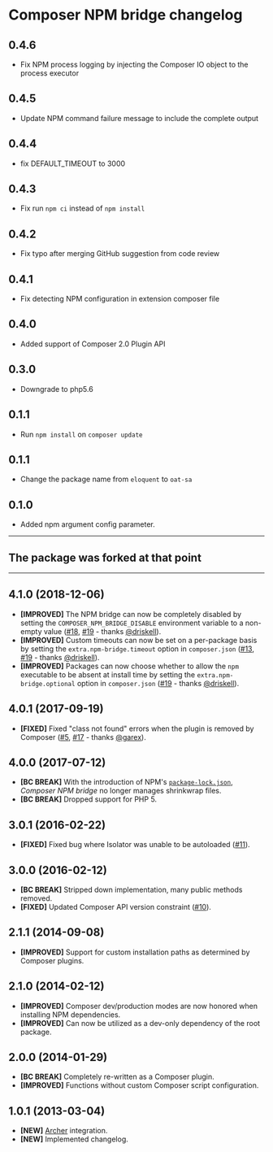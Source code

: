 # Composer NPM bridge changelog

##  0.4.6

- Fix NPM process logging by injecting the Composer IO object to the process executor

##  0.4.5

- Update NPM command failure message to include the complete output

##  0.4.4

- fix DEFAULT_TIMEOUT to 3000

##  0.4.3

- Fix run `npm ci` instead of `npm install`

##  0.4.2

- Fix typo after merging GitHub suggestion from code review

##  0.4.1

- Fix detecting NPM configuration in extension composer file

##  0.4.0

- Added support of Composer 2.0 Plugin API

##  0.3.0

- Downgrade to php5.6

##  0.1.1

- Run `npm install` on `composer update`

##  0.1.1

- Change the package name from `eloquent` to `oat-sa`

##  0.1.0

- Added npm argument config parameter.

---

## **The package was forked at that point**

---

## 4.1.0 (2018-12-06)

- **[IMPROVED]** The NPM bridge can now be completely disabled by setting the
  `COMPOSER_NPM_BRIDGE_DISABLE` environment variable to a non-empty value
  ([#18], [#19] - thanks [@driskell]).
- **[IMPROVED]** Custom timeouts can now be set on a per-package basis by
  setting the `extra.npm-bridge.timeout` option in `composer.json`
  ([#13], [#19] - thanks [@driskell]).
- **[IMPROVED]** Packages can now choose whether to allow the `npm` executable
  to be absent at install  time by setting the `extra.npm-bridge.optional`
  option in `composer.json` ([#19] - thanks [@driskell]).

[#13]: https://github.com/eloquent/composer-npm-bridge/issues/13
[#18]: https://github.com/eloquent/composer-npm-bridge/issues/18
[#19]: https://github.com/eloquent/composer-npm-bridge/pull/19
[@driskell]: https://github.com/driskell

## 4.0.1 (2017-09-19)

- **[FIXED]** Fixed "class not found" errors when the plugin is removed by
  Composer ([#5], [#17] - thanks [@garex]).

[#5]: https://github.com/eloquent/composer-npm-bridge/issues/5
[#17]: https://github.com/eloquent/composer-npm-bridge/pull/17
[@garex]: https://github.com/garex

## 4.0.0 (2017-07-12)

- **[BC BREAK]** With the introduction of NPM's [`package-lock.json`], *Composer
  NPM bridge* no longer manages shrinkwrap files.
- **[BC BREAK]** Dropped support for PHP 5.

[`package-lock.json`]: https://docs.npmjs.com/files/package-lock.json

## 3.0.1 (2016-02-22)

- **[FIXED]** Fixed bug where Isolator was unable to be autoloaded ([#11]).

[#11]: https://github.com/eloquent/composer-npm-bridge/issues/11

## 3.0.0 (2016-02-12)

- **[BC BREAK]** Stripped down implementation, many public methods removed.
- **[FIXED]** Updated Composer API version constraint ([#10]).

[#10]: https://github.com/eloquent/composer-npm-bridge/issues/10

## 2.1.1 (2014-09-08)

- **[IMPROVED]** Support for custom installation paths as determined by Composer
  plugins.

## 2.1.0 (2014-02-12)

- **[IMPROVED]** Composer dev/production modes are now honored when installing
  NPM dependencies.
- **[IMPROVED]** Can now be utilized as a dev-only dependency of the root
  package.

## 2.0.0 (2014-01-29)

- **[BC BREAK]** Completely re-written as a Composer plugin.
- **[IMPROVED]** Functions without custom Composer script configuration.

## 1.0.1 (2013-03-04)

- **[NEW]** [Archer] integration.
- **[NEW]** Implemented changelog.

[archer]: https://github.com/IcecaveStudios/archer
